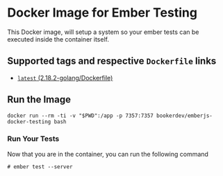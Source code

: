 # Docker Image for Ember Testing
This Docker image, will setup a system so your ember tests can be executed inside the container itself.

## Supported tags and respective `Dockerfile` links
+ [`latest` (2.18.2-golang/Dockerfile)](https://github.com/BookerSoftwareInc/emberjs-docker-testing/blob/2.18.2-golang/Dockerfile)

## Run the Image

```
docker run --rm -ti -v "$PWD":/app -p 7357:7357 bookerdev/emberjs-docker-testing bash
```

### Run Your Tests
Now that you are in the container, you can run the following command

```
# ember test --server
```
